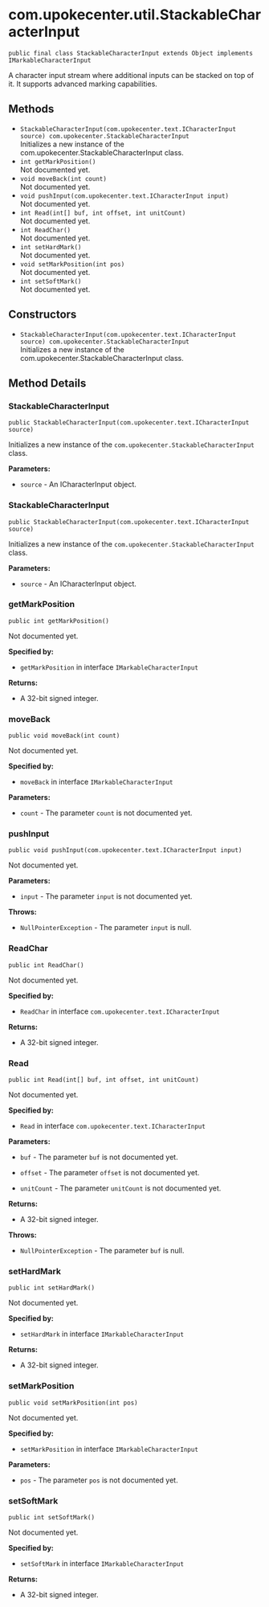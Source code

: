 # com.upokecenter.util.StackableCharacterInput

    public final class StackableCharacterInput extends Object implements IMarkableCharacterInput

A character input stream where additional inputs can be stacked on top of
 it. It supports advanced marking capabilities.

## Methods

* `StackableCharacterInput(com.upokecenter.text.ICharacterInput source) com.upokecenter.StackableCharacterInput`<br>
 Initializes a new instance of the com.upokecenter.StackableCharacterInput class.
* `int getMarkPosition()`<br>
 Not documented yet.
* `void moveBack(int count)`<br>
 Not documented yet.
* `void pushInput(com.upokecenter.text.ICharacterInput input)`<br>
 Not documented yet.
* `int Read(int[] buf,
    int offset,
    int unitCount)`<br>
 Not documented yet.
* `int ReadChar()`<br>
 Not documented yet.
* `int setHardMark()`<br>
 Not documented yet.
* `void setMarkPosition(int pos)`<br>
 Not documented yet.
* `int setSoftMark()`<br>
 Not documented yet.

## Constructors

* `StackableCharacterInput(com.upokecenter.text.ICharacterInput source) com.upokecenter.StackableCharacterInput`<br>
 Initializes a new instance of the com.upokecenter.StackableCharacterInput class.

## Method Details

### StackableCharacterInput
    public StackableCharacterInput(com.upokecenter.text.ICharacterInput source)
Initializes a new instance of the <code>com.upokecenter.StackableCharacterInput</code> class.

**Parameters:**

* <code>source</code> - An ICharacterInput object.

### StackableCharacterInput
    public StackableCharacterInput(com.upokecenter.text.ICharacterInput source)
Initializes a new instance of the <code>com.upokecenter.StackableCharacterInput</code> class.

**Parameters:**

* <code>source</code> - An ICharacterInput object.

### getMarkPosition
    public int getMarkPosition()
Not documented yet.

**Specified by:**

* <code>getMarkPosition</code>&nbsp;in interface&nbsp;<code>IMarkableCharacterInput</code>

**Returns:**

* A 32-bit signed integer.

### moveBack
    public void moveBack(int count)
Not documented yet.

**Specified by:**

* <code>moveBack</code>&nbsp;in interface&nbsp;<code>IMarkableCharacterInput</code>

**Parameters:**

* <code>count</code> - The parameter <code>count</code> is not documented yet.

### pushInput
    public void pushInput(com.upokecenter.text.ICharacterInput input)
Not documented yet.

**Parameters:**

* <code>input</code> - The parameter <code>input</code> is not documented yet.

**Throws:**

* <code>NullPointerException</code> - The parameter <code>input</code> is null.

### ReadChar
    public int ReadChar()
Not documented yet.

**Specified by:**

* <code>ReadChar</code>&nbsp;in interface&nbsp;<code>com.upokecenter.text.ICharacterInput</code>

**Returns:**

* A 32-bit signed integer.

### Read
    public int Read(int[] buf, int offset, int unitCount)
Not documented yet.

**Specified by:**

* <code>Read</code>&nbsp;in interface&nbsp;<code>com.upokecenter.text.ICharacterInput</code>

**Parameters:**

* <code>buf</code> - The parameter <code>buf</code> is not documented yet.

* <code>offset</code> - The parameter <code>offset</code> is not documented yet.

* <code>unitCount</code> - The parameter <code>unitCount</code> is not documented yet.

**Returns:**

* A 32-bit signed integer.

**Throws:**

* <code>NullPointerException</code> - The parameter <code>buf</code> is null.

### setHardMark
    public int setHardMark()
Not documented yet.

**Specified by:**

* <code>setHardMark</code>&nbsp;in interface&nbsp;<code>IMarkableCharacterInput</code>

**Returns:**

* A 32-bit signed integer.

### setMarkPosition
    public void setMarkPosition(int pos)
Not documented yet.

**Specified by:**

* <code>setMarkPosition</code>&nbsp;in interface&nbsp;<code>IMarkableCharacterInput</code>

**Parameters:**

* <code>pos</code> - The parameter <code>pos</code> is not documented yet.

### setSoftMark
    public int setSoftMark()
Not documented yet.

**Specified by:**

* <code>setSoftMark</code>&nbsp;in interface&nbsp;<code>IMarkableCharacterInput</code>

**Returns:**

* A 32-bit signed integer.
